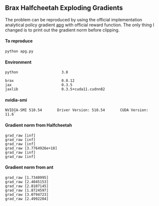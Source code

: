 ## Brax Halfcheetah Exploding Gradients

The problem can be reproduced by using the official implementation analytical policy gradient [apg](https://github.com/google/brax/blob/main/brax/training/apg.py) with official reward function.
The only thing I changed is to print out the gradient norm before clipping.

#### To reproduce
```
python apg.py
```

#### Environment
```
python                    3.8

brax                      0.0.12
jax                       0.3.5                    
jaxlib                    0.3.5+cuda11.cudnn82    
```

#### nvidia-smi
```
NVIDIA-SMI 510.54       Driver Version: 510.54       CUDA Version: 11.6`
```

#### Gradient norm from Halfcheetah
```
grad_raw [inf]
grad_raw [inf]
grad_raw [inf]
grad_raw [3.7764926e+18]
grad_raw [inf]
grad_raw [inf]

```

#### Gradient norm from ant
```
grad_raw [1.7340995]
grad_raw [2.4045153]
grad_raw [2.8107145]
grad_raw [1.8724597]
grad_raw [3.0794723]
grad_raw [2.4992204]
```